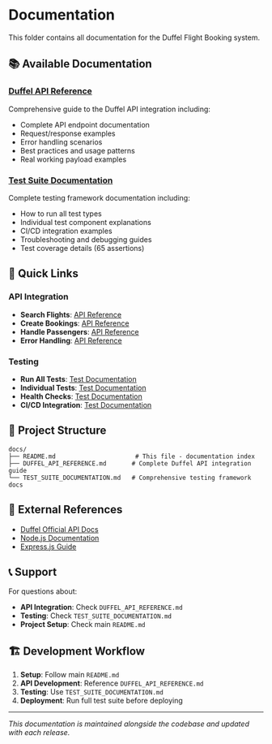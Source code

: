 # Documentation

This folder contains all documentation for the Duffel Flight Booking system.

## 📚 Available Documentation

### [Duffel API Reference](./DUFFEL_API_REFERENCE.md)
Comprehensive guide to the Duffel API integration including:
- Complete API endpoint documentation
- Request/response examples
- Error handling scenarios
- Best practices and usage patterns
- Real working payload examples

### [Test Suite Documentation](./TEST_SUITE_DOCUMENTATION.md)  
Complete testing framework documentation including:
- How to run all test types
- Individual test component explanations
- CI/CD integration examples
- Troubleshooting and debugging guides
- Test coverage details (65 assertions)

## 🚀 Quick Links

### API Integration
- **Search Flights**: [API Reference](./DUFFEL_API_REFERENCE.md#flight-search)
- **Create Bookings**: [API Reference](./DUFFEL_API_REFERENCE.md#booking-creation)
- **Handle Passengers**: [API Reference](./DUFFEL_API_REFERENCE.md#passenger-management)
- **Error Handling**: [API Reference](./DUFFEL_API_REFERENCE.md#error-scenarios)

### Testing
- **Run All Tests**: [Test Documentation](./TEST_SUITE_DOCUMENTATION.md#run-all-tests)
- **Individual Tests**: [Test Documentation](./TEST_SUITE_DOCUMENTATION.md#run-individual-tests)
- **Health Checks**: [Test Documentation](./TEST_SUITE_DOCUMENTATION.md#quick-health-check)
- **CI/CD Integration**: [Test Documentation](./TEST_SUITE_DOCUMENTATION.md#continuous-integration)

## 📁 Project Structure

```
docs/
├── README.md                      # This file - documentation index
├── DUFFEL_API_REFERENCE.md       # Complete Duffel API integration guide
└── TEST_SUITE_DOCUMENTATION.md   # Comprehensive testing framework docs
```

## 🔗 External References

- [Duffel Official API Docs](https://duffel.com/docs/api)
- [Node.js Documentation](https://nodejs.org/docs/)
- [Express.js Guide](https://expressjs.com/guide/)

## 📞 Support

For questions about:
- **API Integration**: Check `DUFFEL_API_REFERENCE.md`
- **Testing**: Check `TEST_SUITE_DOCUMENTATION.md`  
- **Project Setup**: Check main `README.md`

## 🏗️ Development Workflow

1. **Setup**: Follow main `README.md`
2. **API Development**: Reference `DUFFEL_API_REFERENCE.md`
3. **Testing**: Use `TEST_SUITE_DOCUMENTATION.md` 
4. **Deployment**: Run full test suite before deploying

---

*This documentation is maintained alongside the codebase and updated with each release.*
